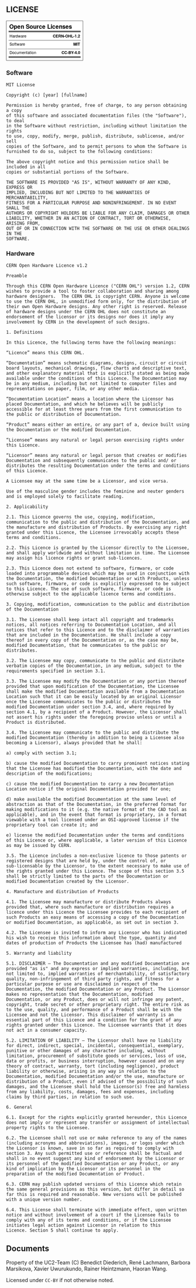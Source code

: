 ## LICENSE

<!--?xml version="1.0" encoding="UTF-8" standalone="no"?-->
<svg xmlns:dc="http://purl.org/dc/elements/1.1/" xmlns:cc="http://creativecommons.org/ns#" xmlns:rdf="http://www.w3.org/1999/02/22-rdf-syntax-ns#" xmlns:svg="http://www.w3.org/2000/svg" xmlns="http://www.w3.org/2000/svg" viewBox="0 0 210.51138 109.06277" height="109.06277" width="210.51138" xml:space="preserve" id="svg1011" version="1.1"><metadata id="metadata1017"><rdf:rdf><cc:work rdf:about=""><dc:format>image/svg+xml</dc:format><dc:type rdf:resource="http://purl.org/dc/dcmitype/StillImage"></dc:type><dc:title></dc:title></cc:work></rdf:rdf></metadata><defs id="defs1015"><clipPath id="clipPath1029" clipPathUnits="userSpaceOnUse"><path id="path1027" d="M 0,0 H 365760 V 205740 H 0 Z"></path></clipPath></defs><g transform="matrix(1.3333333,0,0,-1.3333333,-3.4343762,536.56561)" id="g1019"><g transform="matrix(1,0,0,-1,0,405)" id="g1021"><g transform="scale(0.0019685)" id="g1023"><g clip-path="url(#clipPath1029)" id="g1025"><g id="g1037"><g id="g1039"><path id="path1041" style="fill:#ffffff;fill-opacity:1;fill-rule:evenodd;stroke:none" d="M 1499,1499 H 81323 V 42671 H 1499 Z"></path></g><path id="path1043" style="fill:none;stroke:#595959;stroke-width:381;stroke-linecap:butt;stroke-linejoin:round;stroke-miterlimit:8;stroke-dasharray:none;stroke-opacity:1" d="M 1499,1499 H 81323 V 42671 H 1499 Z"></path></g><g id="g1045"><g id="g1047"><g id="g1049"><path id="path1051" style="fill:#000000;fill-opacity:0;fill-rule:evenodd;stroke:none" d="M 3882.196,12543.278 H 78942.195"></path></g></g><path id="path1053" style="fill:none;stroke:#595959;stroke-width:1524;stroke-linecap:butt;stroke-linejoin:round;stroke-miterlimit:8;stroke-dasharray:none;stroke-opacity:1" d="M 3882.196,12543.278 H 78942.195"></path></g><g id="g1055"><g id="g1057"><g id="g1059"><path id="path1061" style="fill:#000000;fill-opacity:0;fill-rule:evenodd;stroke:none" d="M 4509.141,3507.0806 H 78309.14 V 11043.08 H 4509.141 Z"></path></g></g></g><g transform="scale(381)" id="g1063"><g transform="translate(11.835016,9.204936)" id="g1065"><g id="g1067"><text id="text1071" style="font-variant:normal;font-weight:bold;font-size:16px;font-family:'Helvetica Neue','Helvetica',Arial,sans-serif;-inkscape-font-specification:HelveticaNeue-Bold;writing-mode:lr-tb;fill:#000000;fill-opacity:1;fill-rule:nonzero;stroke:none" transform="translate(0,15.749763)"><tspan id="tspan1069" y="0" x="0 12.432 22.191999 31.375999 40.848 45.279999 55.647999 65.407997 74.879997 80.991997 90.176003 99.360001 103.792 113.264 117.376 126.56 135.744 145.216 153.808 162.992 171.584">Open Source Licenses </tspan></text></g></g></g><g transform="scale(381)" id="g1073"></g><g id="g1075"><g id="g1077"><g id="g1079"><path id="path1081" style="fill:#000000;fill-opacity:0;fill-rule:evenodd;stroke:none" d="M 4811.468,13579.788 H 40151.47 v 7535.999 H 4811.468 Z"></path></g></g></g><g transform="scale(381)" id="g1083"><g transform="translate(12.628525,35.642487)" id="g1085"><g id="g1087"><text id="text1091" style="font-variant:normal;font-weight:normal;font-size:10.6667px;font-family:'Helvetica Neue','Helvetica',Arial,sans-;-inkscape-font-specification:HelveticaNeue;writing-mode:lr-tb;fill:#000000;fill-opacity:1;fill-rule:nonzero;stroke:none" transform="translate(0,13.629764)"><tspan id="tspan1089" y="0" x="0 7.7013335 13.429334 16.789333 23.104 31.178667 36.90667 40.266666">Hardware</tspan></text></g></g></g><g transform="scale(381)" id="g1093"></g><g id="g1095"><g id="g1097"><g id="g1099"><path id="path1101" style="fill:#000000;fill-opacity:0;fill-rule:evenodd;stroke:none" d="M 4811.468,22147.285 H 40151.47 v 7536 H 4811.468 Z"></path></g></g></g><g transform="scale(381)" id="g1103"><g transform="translate(12.628525,58.129356)" id="g1105"><g id="g1107"><text id="text1111" style="font-variant:normal;font-weight:normal;font-size:10.6667px;font-family:'Helvetica Neue','Helvetica',Arial,sans-;-inkscape-font-specification:HelveticaNeue;writing-mode:lr-tb;fill:#000000;fill-opacity:1;fill-rule:nonzero;stroke:none" transform="translate(0,13.629764)"><tspan id="tspan1109" y="0" x="0 6.9013333 13.024 16.170668 19.52 27.594667 33.322666 36.682667">Software</tspan></text></g></g></g><g transform="scale(381)" id="g1113"></g><g id="g1115"><g id="g1117"><g id="g1119"><path id="path1121" style="fill:#000000;fill-opacity:0;fill-rule:evenodd;stroke:none" d="m 4811.227,30714.783 h 35340 v 7535.997 h -35340 z"></path></g></g></g><g transform="scale(381)" id="g1123"><g transform="translate(12.627893,80.61623)" id="g1125"><g id="g1127"><text id="text1131" style="font-variant:normal;font-weight:normal;font-size:10.6667px;font-family:'Helvetica Neue','Helvetica',Arial,sans-;-inkscape-font-specification:HelveticaNeue;writing-mode:lr-tb;fill:#000000;fill-opacity:1;fill-rule:nonzero;stroke:none" transform="translate(0,13.629764)"><tspan id="tspan1129" y="0" x="0 7.5093336 13.632 19.360001 25.290667 34.389336 40.117336 46.048 49.397335 55.125336 58.474667 60.84267 66.965332">Documentation</tspan></text></g></g></g><g transform="scale(381)" id="g1133"></g><g id="g1135"><g id="g1137"><g id="g1139"><path id="path1141" style="fill:#000000;fill-opacity:0;fill-rule:evenodd;stroke:none" d="M 3882.196,39149.8 H 78942.195"></path></g></g><path id="path1143" style="fill:none;stroke:#595959;stroke-width:1524;stroke-linecap:butt;stroke-linejoin:round;stroke-miterlimit:8;stroke-dasharray:none;stroke-opacity:1" d="M 3882.196,39149.8 H 78942.195"></path></g><g id="g1145"><g id="g1147"><g id="g1149"><path id="path1151" style="fill:#000000;fill-opacity:0;fill-rule:evenodd;stroke:none" d="M 3255.2507,30714.947 H 78315.25"></path></g></g><path id="path1153" style="fill:none;stroke:#595959;stroke-width:381;stroke-linecap:butt;stroke-linejoin:round;stroke-miterlimit:8;stroke-dasharray:none;stroke-opacity:1" d="M 3255.2507,30714.947 H 78315.25"></path></g><g id="g1155"><g id="g1157"><g id="g1159"><path id="path1161" style="fill:#000000;fill-opacity:0;fill-rule:evenodd;stroke:none" d="M 3882.196,21745.566 H 78942.195"></path></g></g><path id="path1163" style="fill:none;stroke:#595959;stroke-width:381;stroke-linecap:butt;stroke-linejoin:round;stroke-miterlimit:8;stroke-dasharray:none;stroke-opacity:1" d="M 3882.196,21745.566 H 78942.195"></path></g><g id="g1165"><g id="g1167"><g id="g1169"><path id="path1171" style="fill:#000000;fill-opacity:0;fill-rule:evenodd;stroke:none" d="M 42970.066,13638.395 H 78310.06 v 7536.001 H 42970.066 Z"></path></g></g></g><g transform="matrix(381,0,0,381,1709.972,0)" id="g1173"><g transform="translate(112.78233,35.796314)" id="g1175"><g id="g1177"><text y="0" x="71.357224" id="text1181" style="font-variant:normal;font-weight:bold;font-size:10.6667px;font-family:'Helvetica Neue','Helvetica',Arial,sans-;-inkscape-font-specification:HelveticaNeue-Bold;text-align:end;writing-mode:lr-tb;text-anchor:end;fill:#000000;fill-opacity:1;fill-rule:nonzero;stroke:none" transform="translate(16.971207,13.629764)"><tspan y="0" x="71.357224" id="tspan1179">CERN-OHL-1.2</tspan></text></g></g><text id="text1788" y="-45.219803" x="138.91757" style="font-style:normal;font-weight:normal;font-size:40.0001px;line-height:1.25;font-family:sans-serif;fill:#000000;fill-opacity:1;stroke:none;stroke-width:1" xml:space="preserve"><tspan style="stroke-width:1" y="-45.219803" x="138.91757" id="tspan1786"></tspan></text></g><g transform="scale(381)" id="g1183"></g><g id="g1185"><g id="g1187"><g id="g1189"><path id="path1191" style="fill:#000000;fill-opacity:0;fill-rule:evenodd;stroke:none" d="M 42970.066,22205.893 H 78310.06 v 7536 H 42970.066 Z"></path></g></g></g><g transform="scale(381)" id="g1193"><g transform="translate(112.78233,58.283184)" id="g1195"><g id="g1197"><text y="13.629764" x="92.784546" id="text1201" style="font-variant:normal;font-weight:bold;font-size:10.6667px;font-family:'Helvetica Neue','Helvetica',Arial,sans-;-inkscape-font-specification:HelveticaNeue-Bold;text-align:end;writing-mode:lr-tb;text-anchor:end;fill:#000000;fill-opacity:1;fill-rule:nonzero;stroke:none"><tspan style="text-align:end;text-anchor:end" y="13.629764" x="92.784546" id="tspan1199">MIT</tspan></text></g></g></g><g transform="scale(381)" id="g1203"></g><g id="g1205"><g id="g1207"><g id="g1209"><path id="path1211" style="fill:#000000;fill-opacity:0;fill-rule:evenodd;stroke:none" d="M 42969.824,30773.39 H 78309.83 v 7536 H 42969.824 Z"></path></g></g></g><g transform="matrix(381,0,0,381,135.54911,0)" id="g1213"><g transform="translate(112.78169,80.77006)" id="g1215"><g id="g1217"><text y="13.629764" x="92.765083" id="text1221" style="font-variant:normal;font-weight:bold;font-size:10.6667px;font-family:'Helvetica Neue','Helvetica',Arial,sans-;-inkscape-font-specification:HelveticaNeue-Bold;writing-mode:lr-tb;fill:#000000;fill-opacity:1;fill-rule:nonzero;stroke:none"><tspan style="text-align:end;text-anchor:end" y="13.629764" x="92.765083" id="tspan1219">CC-BY-4.0</tspan></text></g></g></g><g transform="scale(381)" id="g1223"></g></g></g></g></g></svg>


### Software

	MIT License

	Copyright (c) [year] [fullname]

	Permission is hereby granted, free of charge, to any person obtaining a copy
	of this software and associated documentation files (the "Software"), to deal
	in the Software without restriction, including without limitation the rights
	to use, copy, modify, merge, publish, distribute, sublicense, and/or sell
	copies of the Software, and to permit persons to whom the Software is
	furnished to do so, subject to the following conditions:

	The above copyright notice and this permission notice shall be included in all
	copies or substantial portions of the Software.

	THE SOFTWARE IS PROVIDED "AS IS", WITHOUT WARRANTY OF ANY KIND, EXPRESS OR
	IMPLIED, INCLUDING BUT NOT LIMITED TO THE WARRANTIES OF MERCHANTABILITY,
	FITNESS FOR A PARTICULAR PURPOSE AND NONINFRINGEMENT. IN NO EVENT SHALL THE
	AUTHORS OR COPYRIGHT HOLDERS BE LIABLE FOR ANY CLAIM, DAMAGES OR OTHER
	LIABILITY, WHETHER IN AN ACTION OF CONTRACT, TORT OR OTHERWISE, ARISING FROM,
	OUT OF OR IN CONNECTION WITH THE SOFTWARE OR THE USE OR OTHER DEALINGS IN THE
	SOFTWARE.

### Hardware

	CERN Open Hardware Licence v1.2

	Preamble

	Through this CERN Open Hardware Licence ("CERN OHL") version 1.2, CERN
	wishes to provide a tool to foster collaboration and sharing among
	hardware designers.  The CERN OHL is copyright CERN. Anyone is welcome
	to use the CERN OHL, in unmodified form only, for the distribution of
	their own Open Hardware designs. Any other right is reserved. Release
	of hardware designs under the CERN OHL does not constitute an
	endorsement of the licensor or its designs nor does it imply any
	involvement by CERN in the development of such designs.

	1. Definitions

	In this Licence, the following terms have the following meanings:

	“Licence” means this CERN OHL.

	“Documentation” means schematic diagrams, designs, circuit or circuit
	board layouts, mechanical drawings, flow charts and descriptive text,
	and other explanatory material that is explicitly stated as being made
	available under the conditions of this Licence. The Documentation may
	be in any medium, including but not limited to computer files and
	representations on paper, film, or any other media.

	“Documentation Location” means a location where the Licensor has
	placed Documentation, and which he believes will be publicly
	accessible for at least three years from the first communication to
	the public or distribution of Documentation.

	“Product” means either an entire, or any part of a, device built using
	the Documentation or the modified Documentation.

	“Licensee” means any natural or legal person exercising rights under
	this Licence.

	“Licensor” means any natural or legal person that creates or modifies
	Documentation and subsequently communicates to the public and/ or
	distributes the resulting Documentation under the terms and conditions
	of this Licence.

	A Licensee may at the same time be a Licensor, and vice versa.

	Use of the masculine gender includes the feminine and neuter genders
	and is employed solely to facilitate reading.

	2. Applicability

	2.1. This Licence governs the use, copying, modification,
	communication to the public and distribution of the Documentation, and
	the manufacture and distribution of Products. By exercising any right
	granted under this Licence, the Licensee irrevocably accepts these
	terms and conditions.

	2.2. This Licence is granted by the Licensor directly to the Licensee,
	and shall apply worldwide and without limitation in time. The Licensee
	may assign his licence rights or grant sub-licences.

	2.3. This Licence does not extend to software, firmware, or code
	loaded into programmable devices which may be used in conjunction with
	the Documentation, the modified Documentation or with Products, unless
	such software, firmware, or code is explicitly expressed to be subject
	to this Licence. The use of such software, firmware, or code is
	otherwise subject to the applicable licence terms and conditions.

	3. Copying, modification, communication to the public and distribution
	of the Documentation

	3.1. The Licensee shall keep intact all copyright and trademarks
	notices, all notices referring to Documentation Location, and all
	notices that refer to this Licence and to the disclaimer of warranties
	that are included in the Documentation. He shall include a copy
	thereof in every copy of the Documentation or, as the case may be,
	modified Documentation, that he communicates to the public or
	distributes.

	3.2. The Licensee may copy, communicate to the public and distribute
	verbatim copies of the Documentation, in any medium, subject to the
	requirements specified in section 3.1.

	3.3. The Licensee may modify the Documentation or any portion thereof
	provided that upon modification of the Documentation, the Licensee
	shall make the modified Documentation available from a Documentation
	Location such that it can be easily located by an original Licensor
	once the Licensee communicates to the public or distributes the
	modified Documentation under section 3.4, and, where required by
	section 4.1, by a recipient of a Product. However, the Licensor shall
	not assert his rights under the foregoing proviso unless or until a
	Product is distributed.

	3.4. The Licensee may communicate to the public and distribute the
	modified Documentation (thereby in addition to being a Licensee also
	becoming a Licensor), always provided that he shall:

	a) comply with section 3.1;

	b) cause the modified Documentation to carry prominent notices stating
	that the Licensee has modified the Documentation, with the date and
	description of the modifications;

	c) cause the modified Documentation to carry a new Documentation
	Location notice if the original Documentation provided for one;

	d) make available the modified Documentation at the same level of
	abstraction as that of the Documentation, in the preferred format for
	making modifications to it (e.g. the native format of the CAD tool as
	applicable), and in the event that format is proprietary, in a format
	viewable with a tool licensed under an OSI-approved license if the
	proprietary tool can create it; and

	e) license the modified Documentation under the terms and conditions
	of this Licence or, where applicable, a later version of this Licence
	as may be issued by CERN.

	3.5. The Licence includes a non-exclusive licence to those patents or
	registered designs that are held by, under the control of, or
	sub-licensable by the Licensor, to the extent necessary to make use of
	the rights granted under this Licence. The scope of this section 3.5
	shall be strictly limited to the parts of the Documentation or
	modified Documentation created by the Licensor.

	4. Manufacture and distribution of Products

	4.1. The Licensee may manufacture or distribute Products always
	provided that, where such manufacture or distribution requires a
	licence under this Licence the Licensee provides to each recipient of
	such Products an easy means of accessing a copy of the Documentation
	or modified Documentation, as applicable, as set out in section 3.

	4.2. The Licensee is invited to inform any Licensor who has indicated
	his wish to receive this information about the type, quantity and
	dates of production of Products the Licensee has (had) manufactured

	5. Warranty and liability

	5.1. DISCLAIMER – The Documentation and any modified Documentation are
	provided "as is" and any express or implied warranties, including, but
	not limited to, implied warranties of merchantability, of satisfactory
	quality, non-infringement of third party rights, and fitness for a
	particular purpose or use are disclaimed in respect of the
	Documentation, the modified Documentation or any Product. The Licensor
	makes no representation that the Documentation, modified
	Documentation, or any Product, does or will not infringe any patent,
	copyright, trade secret or other proprietary right. The entire risk as
	to the use, quality, and performance of a Product shall be with the
	Licensee and not the Licensor. This disclaimer of warranty is an
	essential part of this Licence and a condition for the grant of any
	rights granted under this Licence. The Licensee warrants that it does
	not act in a consumer capacity.

	5.2. LIMITATION OF LIABILITY – The Licensor shall have no liability
	for direct, indirect, special, incidental, consequential, exemplary,
	punitive or other damages of any character including, without
	limitation, procurement of substitute goods or services, loss of use,
	data or profits, or business interruption, however caused and on any
	theory of contract, warranty, tort (including negligence), product
	liability or otherwise, arising in any way in relation to the
	Documentation, modified Documentation and/or the use, manufacture or
	distribution of a Product, even if advised of the possibility of such
	damages, and the Licensee shall hold the Licensor(s) free and harmless
	from any liability, costs, damages, fees and expenses, including
	claims by third parties, in relation to such use.

	6. General

	6.1. Except for the rights explicitly granted hereunder, this Licence
	does not imply or represent any transfer or assignment of intellectual
	property rights to the Licensee.

	6.2. The Licensee shall not use or make reference to any of the names
	(including acronyms and abbreviations), images, or logos under which
	the Licensor is known, save in so far as required to comply with
	section 3. Any such permitted use or reference shall be factual and
	shall in no event suggest any kind of endorsement by the Licensor or
	its personnel of the modified Documentation or any Product, or any
	kind of implication by the Licensor or its personnel in the
	preparation of the modified Documentation or Product.

	6.3. CERN may publish updated versions of this Licence which retain
	the same general provisions as this version, but differ in detail so
	far this is required and reasonable. New versions will be published
	with a unique version number.

	6.4. This License shall terminate with immediate effect, upon written
	notice and without involvement of a court if the Licensee fails to
	comply with any of its terms and conditions, or if the Licensee
	initiates legal action against Licensor in relation to this
	Licence. Section 5 shall continue to apply.

## Documents

Property of the UC2-Team
(C) Benedict Diederich, René Lachmann, Barbora Marsikova, Xavier Uwurukundo, Rainer Heintzmann, Haoran Wang.

Licensed under ```CC-BY``` if not otherwise noted.
